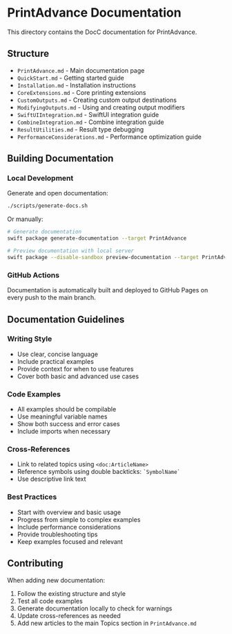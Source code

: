 # PrintAdvance Documentation

This directory contains the DocC documentation for PrintAdvance.

## Structure

- `PrintAdvance.md` - Main documentation page
- `QuickStart.md` - Getting started guide
- `Installation.md` - Installation instructions
- `CoreExtensions.md` - Core printing extensions
- `CustomOutputs.md` - Creating custom output destinations
- `ModifyingOutputs.md` - Using and creating output modifiers
- `SwiftUIIntegration.md` - SwiftUI integration guide
- `CombineIntegration.md` - Combine integration guide
- `ResultUtilities.md` - Result type debugging
- `PerformanceConsiderations.md` - Performance optimization guide

## Building Documentation

### Local Development

Generate and open documentation:

```bash
./scripts/generate-docs.sh
```

Or manually:

```bash
# Generate documentation
swift package generate-documentation --target PrintAdvance

# Preview documentation with local server
swift package --disable-sandbox preview-documentation --target PrintAdvance
```

### GitHub Actions

Documentation is automatically built and deployed to GitHub Pages on every push to the main branch.

## Documentation Guidelines

### Writing Style

- Use clear, concise language
- Include practical examples
- Provide context for when to use features
- Cover both basic and advanced use cases

### Code Examples

- All examples should be compilable
- Use meaningful variable names
- Show both success and error cases
- Include imports when necessary

### Cross-References

- Link to related topics using `<doc:ArticleName>`
- Reference symbols using double backticks: `` `SymbolName` ``
- Use descriptive link text

### Best Practices

- Start with overview and basic usage
- Progress from simple to complex examples
- Include performance considerations
- Provide troubleshooting tips
- Keep examples focused and relevant

## Contributing

When adding new documentation:

1. Follow the existing structure and style
2. Test all code examples
3. Generate documentation locally to check for warnings
4. Update cross-references as needed
5. Add new articles to the main Topics section in `PrintAdvance.md`
